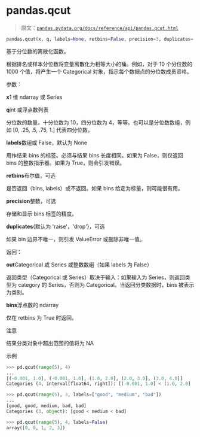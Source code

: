 # pandas.qcut

> 原文：[`pandas.pydata.org/docs/reference/api/pandas.qcut.html`](https://pandas.pydata.org/docs/reference/api/pandas.qcut.html)

```py
pandas.qcut(x, q, labels=None, retbins=False, precision=3, duplicates='raise')
```

基于分位数的离散化函数。

根据排名或样本分位数将变量离散化为相等大小的桶。例如，对于 10 个分位数的 1000 个值，将产生一个 Categorical 对象，指示每个数据点的分位数成员资格。

参数：

**x**1 维 ndarray 或 Series

**q**int 或浮点数列表

分位数的数量。十分位数为 10，四分位数为 4，等等。也可以是分位数数组，例如 [0, .25, .5, .75, 1.] 代表四分位数。

**labels**数组或 False，默认为 None

用作结果 bins 的标签。必须与结果 bins 长度相同。如果为 False，则仅返回 bins 的整数指示器。如果为 True，则会引发错误。

**retbins**布尔值，可选

是否返回（bins, labels）或不返回。如果 bins 给定为标量，则可能很有用。

**precision**整数，可选

存储和显示 bins 标签的精度。

**duplicates**{默认为 'raise'，'drop'}，可选

如果 bin 边界不唯一，则引发 ValueError 或删除非唯一值。

返回：

**out**Categorical 或 Series 或整数数组（如果 labels 为 False）

返回类型（Categorical 或 Series）取决于输入：如果输入为 Series，则返回类型为 category 的 Series，否则为 Categorical。当返回分类数据时，bins 被表示为类别。

**bins**浮点数的 ndarray

仅在 retbins 为 True 时返回。

注意

结果分类对象中超出范围的值将为 NA

示例

```py
>>> pd.qcut(range(5), 4)
... 
[(-0.001, 1.0], (-0.001, 1.0], (1.0, 2.0], (2.0, 3.0], (3.0, 4.0]]
Categories (4, interval[float64, right]): [(-0.001, 1.0] < (1.0, 2.0] ... 
```

```py
>>> pd.qcut(range(5), 3, labels=["good", "medium", "bad"])
... 
[good, good, medium, bad, bad]
Categories (3, object): [good < medium < bad] 
```

```py
>>> pd.qcut(range(5), 4, labels=False)
array([0, 0, 1, 2, 3]) 
```
